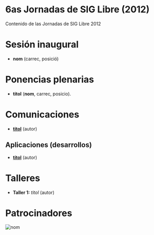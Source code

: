 # 6as Jornadas de SIG Libre (2012)

Contenido de las Jornadas de SIG Libre 2012

Sesión inaugural
==================

* **nom** (carrec, posició)

Ponencias plenarias
====================

* **titol** (**nom**, carrec, posicio).

Comunicaciones
=================

* **[titol](http://)** (autor)

Aplicaciones (desarrollos)
---------------------------

* **[titol](http://)** (autor)

Talleres
========

* **Taller 1:** *titol* (autor)

Patrocinadores
==============

![nom](img/fitxer.jpg)
